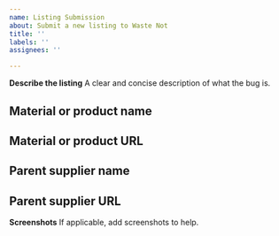 ```yaml
---
name: Listing Submission
about: Submit a new listing to Waste Not
title: ''
labels: ''
assignees: ''

---
```


**Describe the listing**
A clear and concise description of what the bug is.

**Material or product name**
----

**Material or product URL**
----

**Parent supplier name**
----

**Parent supplier URL**
----

**Screenshots**
If applicable, add screenshots to help.
